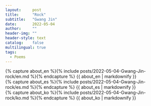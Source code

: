 ```yaml
---
layout:     post
title:      "Rock"
subtitle:   "Gwang Jin"
date:       2022-05-04 
author:     ""
header-img: ""
header-style: text
catalog:    false
multilingual: true
tags:
  - Poems
---
```


<div class="en post-container">
    {% capture about_en %}{% include posts/2022-05-04-Gwang-Jin-rock/en.md %}{% endcapture %}
    {{ about_en | markdownify }}
</div>

<div class="es post-container">
    {% capture about_es %}{% include posts/2022-05-04-Gwang-Jin-rock/es.md %}{% endcapture %}
    {{ about_es | markdownify }}
</div>

<div class="ko post-container">
    {% capture about_ko %}{% include posts/2022-05-04-Gwang-Jin-rock/ko.md %}{% endcapture %}
    {{ about_ko | markdownify }}
</div>
